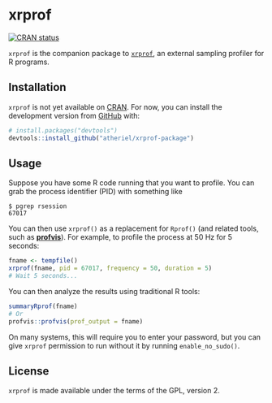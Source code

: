 
<!-- README.md is generated from README.Rmd. Please edit that file -->

# xrprof

<!-- badges: start -->

[![CRAN
status](https://www.r-pkg.org/badges/version/xrprof)](https://cran.r-project.org/package=xrprof)
<!-- badges: end -->

`xrprof` is the companion package to
[`xrprof`](https://github.com/atheriel/xrprof), an external sampling
profiler for R programs.

## Installation

`xrprof` is not yet available on [CRAN](https://CRAN.R-project.org). For
now, you can install the development version from
[GitHub](https://github.com/) with:

``` r
# install.packages("devtools")
devtools::install_github("atheriel/xrprof-package")
```

## Usage

Suppose you have some R code running that you want to profile. You can
grab the process identifier (PID) with something like

``` console
$ pgrep rsession
67017
```

You can then use `xrprof()` as a replacement for `Rprof()` (and related
tools, such as [**profvis**](https://rstudio.github.io/profvis/)). For
example, to profile the process at 50 Hz for 5 seconds:

``` r
fname <- tempfile()
xrprof(fname, pid = 67017, frequency = 50, duration = 5)
# Wait 5 seconds...
```

You can then analyze the results using traditional R tools:

``` r
summaryRprof(fname)
# Or
profvis::profvis(prof_output = fname)
```

On many systems, this will require you to enter your password, but you
can give `xrprof` permission to run without it by running
`enable_no_sudo()`.

## License

`xrprof` is made available under the terms of the GPL, version 2.
